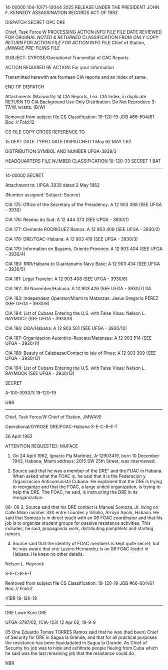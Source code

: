 14-00000
104-10171-10044 2025 RELEASE UNDER THE PRESIDENT JOHN F. KENNEDY ASSASSINATION RECORDS ACT OF 1992

DISPATCH SECRET OPC DRE

Chief, Task Force W PROCESSING ACTION
  _INFO FILE_ FILE
DATE REVIEWED FOR ORIGINAL
_NOTED & RETURNED_ CLASSIFICATION
FROM _ONLY COPY RETURN_ FOR ACTION
_FILE FOR ACTION_ INFO FILE
Chief of Station, JMWAVE _PRE-FILING FILE_

SUBJECT: GYROSE/Operational-Transmittal of CAC Reports

ACTION REQUIRED RE ACTION: For your information

Transmitted herewith are fourteen CIA reports and an index of same.

END OF DISPATCH

Attachments (Marworth)
14 CIA Reports, I ea.
CIA Index, in duplicate RETURN TO CIA
Background Use Only
Distribution: Do Not Reproduce
3-T7/W, w/atts. (B/W)

Removed from subject file
CS Classification: 19-120-19
JOB #66-604/61
Box: // Fold:12

CS FILE COPY CROSS REFERENCE TO

15 DEPT DATE TYPED DATE DISPATCHED
1 May 62 MAY 1 62

DISTRIBUTION SYMBOL AND NUMBER
UFGA-3938/3

HEADQUARTERS FILE NUMBER
CLASSIFICATION 19-120-33
SECRET
1 BAT
***
14-00000
SECRET

Attachment to: UPGA-3939 dated 2 May 1962

(Number assigned: Subject: Source)

CIA 175: Office of the Secretary of the Presidency: A 12 903 398
(SEE UFGA - 3930)

CIA 176: Reseau du Sud: A 12 444 373
(SEE UPGA - 3930/1)

CIA 177: Clemente RODRIGUEZ Ramos: A 12 903 409
(SEE UFGA - 3930/2)

CIA 178: DRE/TOAC-Habana: A 12 903 419
(SEE UFGA - 3930/3)

CIA 179: Information on Bayamo, Oriente Province: A 12 903 404
(SEE UFGA - 3930/4)

CIA 180: RRR/Habana to Guantanamo Navy Base: A 12 903 434
(SEE UFGA - 3930/5)

CIA 181: Legal Traveler: A 12 903 408
(SEE UFGA - 3930/6)

CIA 182: 39 November/Habana: A 12 903 426
(SEE UFGA - 3930/7) 04

CIA 183: Independent Operator/Miami to Matanzas: Jesus Gregorio PEREZ
(SEE UFGA - 3930/8)

CIA 184: List of Cubans Entering the U.S. with False Visas: Nelson L. RAYMOCZ
(SEE UFGA - 3930/9)

CIA 186: OOA/Habana: A 12 903 501
(SEE UFGA - 3930/10)

CIA 187: Organizacion Autentico-Rescate/Matanzas: A 12 903 514
(SEE UFGA - 3930/11)

CIA 188: Beauty of Calabazar/Contact to Isle of Pines: A 12 903 309
(SEE UFGA - 3930/12)

CIA 194: List of Cubans Entering the U.S. with False Visas: Nelson L. RAYMOCK
(SEE UFGA - 3930/13)

SECRET

A-100-3930/3 19-120-19

UBR
***

Chief, Task Force/W
Chief of Station, JMWAVE

Operational/GYROSE
DRE/FOAC-Habana
S-E-C-R-E-T

26 April 1962

ATTENTION REQUESTED: MUFACE

1. On 24 April 1962, Ignacio Pla Martinez, A-12903419, born
10 December 1943, Habana; Miami address: 2015 SW 25th Street, was
interviewed.

2. Source said that he was a member of the DRE" and the FUAC
in Habana. When asked what the FOAC is, he said that it is the
Federacion y Organizacion Anticomunista Cubana. He explained that
the DRE is trying to reorganize and that the FOAC, a large united
organization, is trying to help the DRE. The FOAC, he said, is
instructing the DRE in its reorganization.

08-
06
3. Source said that his DRE contact is Manuel Somoza, Jr.
living on Calle Milan number 330 entre Lourdes y Villolio, Arroyo
Apolo, Habana. He said that Somoza is in direct touch with an 06
FOAC coordinator and that his job is to organize student groups for
passive resistance activities. This includes, he said, propaganda
work, distributing pamphlets and starting rumors.

4. Source said that the identity of FOAC members is kept
quite secret, but he was aware that one Lazero Hernandez is an 06
FOAC leader in Habana. He knew no other details.

Nelson L. Haycock

S-E-C-R-E-T

Removed from subject file
CS Classification: 19-120-19
JOB #66-604/61
Box: // Fold:2

41BR
19-120-19
***

DRE
Lowe
Kore
DRE

UFGA-3797/02, (CIA-123) 12 Apr 62, 19-9-9

05
One Eduardo Tomas TORRES Ramos said that he was
(had been) Chief of Security for DRE in Sagua la Grande,
and that for all practical purposes the resistance
has been liquidadated in Sagua la Grande. As Chief of
Security his job was to hide and exfiltrate people fleeing
from Cuba which he said was the last remaining job that the
resistance could do.

NBR
